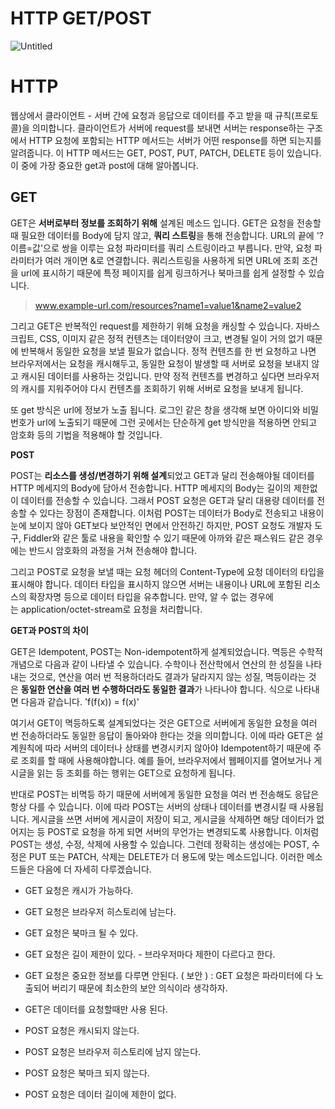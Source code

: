 # HTTP GET/POST

![Untitled](https://user-images.githubusercontent.com/71022555/145073359-9532ce23-9ba0-4f55-96ce-f3c55bcce610.png)

# **HTTP**

웹상에서 클라이언트 - 서버 간에 요청과 응답으로 데이터를 주고 받을 때 규칙(프로토콜)을 의미합니다. 클라이언트가 서버에 request를 보내면 서버는 response하는 구조에서 HTTP 요청에 포함되는 HTTP 메서드는 서버가 어떤 response를 하면 되는지를 알려줍니다. 이 HTTP 메서드는 GET, POST, PUT, PATCH, DELETE 등이 있습니다. 이 중에 가장 중요한 get과 post에 대해 알아봅니다.

## **GET**

GET은 **서버로부터 정보를 조회하기 위해** 설계된 메소드 입니다. GET은 요청을 전송할 때 필요한 데이터를 Body에 담지 않고, **쿼리 스트링**을 통해 전송합니다. URL의 끝에 '?이름=값'으로 쌍을 이루는 요청 파라미터를 쿼리 스트링이라고 부릅니다. 만약, 요청 파라미터가 여러 개이면 &로 연결합니다. 쿼리스트링을 사용하게 되면 URL에 조회 조건을 url에 표시하기 때문에 특정 페이지를 쉽게 링크하거나 북마크를 쉽게 설정할 수 있습니다.

> www.example-url.com/resources?name1=value1&name2=value2
> 

그리고 GET은 반복적인 request를 제한하기 위해 요청을 캐싱할 수 있습니다. 자바스크립트, CSS, 이미지 같은 정적 컨텐츠는 데이터양이 크고, 변경될 일이 거의 없기 때문에 반복해서 동일한 요청을 보낼 필요가 없습니다. 정적 컨텐츠를 한 번 요청하고 나면 브라우저에서는 요청을 캐시해두고, 동일한 요청이 발생할 때 서버로 요청을 보내지 않고 캐시된 데이터를 사용하는 것입니다. 만약 정적 컨텐츠를 변경하고 싶다면 브라우저의 캐시를 지워주어야 다시 컨텐츠를 조회하기 위해 서버로 요청을 보내게 됩니다.

또 get 방식은 url에 정보가 노출 됩니다. 로그인 같은 창을 생각해 보면 아이디와 비밀번호가 url에 노출되기 때문에 그런 곳에서는 단순하게 get 방식만을 적용하면 안되고 암호화 등의 기법을 적용해야 할 것입니다.

**POST**

POST는 **리소스를 생성/변경하기 위해 설계**되었고 GET과 달리
전송해야될 데이터를 HTTP 메세지의 Body에 담아서 전송합니다. HTTP 메세지의 Body는 길이의 제한없이 데이터를 전송할 수 있습니다. 그래서 POST 요청은 GET과 달리 대용량 데이터를 전송할 수 있다는 장점이 존재합니다. 이처럼 POST는 데이터가 Body로 전송되고 내용이 눈에 보이지 않아 GET보다 보안적인 면에서 안전하긴 하지만, POST 요청도 개발자 도구, Fiddler와 같은 툴로 내용을 확인할 수 있기 때문에 아까와 같은 패스워드 같은 경우에는 반드시 암호화의 과정을 거쳐 전송해야 합니다.

그리고 POST로 요청을 보낼 때는 요청 헤더의 Content-Type에 요청 데이터의 타입을 표시해야 합니다. 데이터 타입을 표시하지 않으면 서버는 내용이나 URL에 포함된 리소스의 확장자명 등으로 데이터 타입을 유추합니다. 만약, 알 수 없는 경우에는 application/octet-stream로 요청을 처리합니다.

**GET과 POST의 차이**

GET은 Idempotent,
POST는 Non-idempotent하게 설계되었습니다. 멱등은 수학적 개념으로 다음과 같이 나타낼 수 있습니다. 수학이나 전산학에서 연산의 한 성질을 나타내는 것으로, 연산을 여러 번 적용하더라도 결과가 달라지지 않는 성질, 멱등이라는 것은 **동일한 연산을 여러 번 수행하더라도 동일한 결과**가 나타나야 합니다. 식으로 나타내면 다음과 같습니다. 'f(f(x)) = f(x)'

여기서 GET이 멱등하도록 설계되었다는 것은 GET으로 서버에게 동일한 요청을 여러 번 전송하더라도 동일한 응답이 돌아와야 한다는 것을 의미합니다. 이에 따라 GET은 설계원칙에 따라 서버의 데이터나 상태를 변경시키지 않아야 Idempotent하기 때문에 주로 조회를 할 때에 사용해야합니다. 예를 들어, 브라우저에서 웹페이지를 열어보거나 게시글을 읽는 등 조회를 하는 행위는 GET으로 요청하게 됩니다.

반대로 POST는 비멱등 하기 때문에 서버에게 동일한 요청을 여러 번 전송해도 응답은 항상 다를 수 있습니다. 이에 따라 POST는 서버의 상태나 데이터를 변경시킬 때 사용됩니다. 게시글을 쓰면 서버에 게시글이 저장이 되고, 게시글을 삭제하면 해당 데이터가 없어지는 등 POST로 요청을 하게 되면 서버의 무언가는 변경되도록 사용합니다. 이처럼 POST는 생성, 수정, 삭제에 사용할 수 있습니다. 그런데 정확히는 생성에는 POST, 수정은 PUT 또는 PATCH, 삭제는 DELETE가 더 용도에 맞는 메소드입니다. 이러한 메소드들은 다음에 더 자세히 다루겠습니다.

- GET 요청은 캐시가 가능하다.
- GET 요청은 브라우저 히스토리에 남는다.
- GET 요청은 북마크 될 수 있다.
- GET 요청은 길이 제한이 있다. - 브라우저마다 제한이 다르다고 한다.
- GET 요청은 중요한 정보를 다루면 안된다. ( 보안 ) : GET 요청은 파라미터에 다 노출되어 버리기 때문에 최소한의 보안 의식이라 생각하자.
- GET은 데이터를 요청할때만 사용 된다.

- POST 요청은 캐시되지 않는다.
- POST 요청은 브라우저 히스토리에 남지 않는다.
- POST 요청은 북마크 되지 않는다.
- POST 요청은 데이터 길이에 제한이 없다.